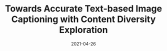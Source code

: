 ---
title: "Towards Accurate Text-based Image Captioning with Content Diversity Exploration "
collection: conferences
permalink: /publication/Towards_Accurate_Text-based
date: 2021-04-26
year: "2021"
venue: "CVPR"
city: 
state: ""
thumbnail: "Towards_Accurate_Text-based.png"
teaser :
authors: "Guanghui Xu, Mingkui Tan, Shuaicheng Niu, Yucheng Luo, Qing Du, Qi Wu"
bibtex: 
uri: Towards_Accurate_Text-based.pdf
arxiv: 
project:
source: https://github.com/guanghuixu/AnchorCaptioner
poster: 
data:
---